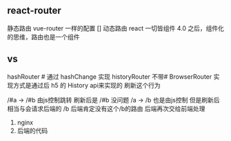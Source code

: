## react-router
  静态路由 vue-router 一样的配置 []
  动态路由 
  react 一切皆组件 4.0 之后，组件化的思维，路由也是一个组件

## vs
  hashRouter #  通过 hashChange 实现
  historyRouter 不带#  BrowserRouter 实现方式是通过后 h5 的 History api来实现的
  刷新这个行为

  /#a -> /#b 由js控制跳转  刷新后是 /#b 没问题
  /a -> /b  也是由js控制  但是刷新后相当与会请求后端的 /b 后端肯定没有这个/b的路由 后端再次交给前端处理
  1. nginx
  2. 后端的代码 